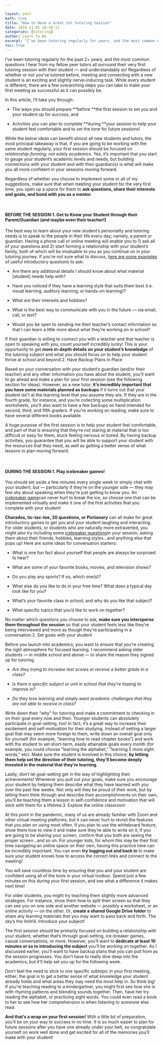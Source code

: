 ```yaml
---

layout: post
math: true
title: "How to Have a Great 1st Tutoring Session"
date: 2024-11-01 18:50:11
categories: [tutoring]
author: Learn To Be
excerpt: "I’ve been tutoring regularly for years, and the most common questions I hear from my peers all surround their very first tutoring session with their student."
toc: true
---
```


I’ve been tutoring regularly for the past 2+ years, and the most common questions I hear from my fellow peer tutors all surround their very first tutoring session with their student — and understandably so! Regardless of whether or not you’ve tutored before, meeting and connecting with a new student is an exciting and slightly nerve-inducing task. While every student is different, there are a few overarching steps you can take to make your first meeting as successful as it can possibly be.

In this article, I’ll take you through:

- The ways you should prepare **before **the first session to set you and your student up for success, and

- Activities you can plan to complete **during **your session to help your student feel comfortable and to set the tone for future sessions!

While the below ideas can benefit almost all new students and tutors, the most principal takeaway is that, if you are going to be working with the same student regularly, your first session should be focused on *relationship-forming, not solely academics*. Yes, it’s important that you start to gauge your student’s academic levels and needs, but building connections with your student and with their guardian(s) is what will make you all more confident in your sessions moving forward.

Regardless of whether you choose to implement some or all of my suggestions, make sure that when meeting your student for the very first time, you open up a space for them to **ask questions, share their interests and goals, and bond with you as a mentor**.

‍


#### BEFORE THE SESSION:1. Get to Know your Student through their Parent/Guardian (and maybe even their teacher!)

The best way to learn about your new student’s personality and tutoring needs is to speak to the people in their life every day; namely, a parent or guardian. Having a phone call or online meeting will enable you to 1) ask all of your questions and 2) start forming a relationship with your student’s family, both of which will be invaluable to you as you continue on in your tutoring journey. If you’re not sure what to discuss, [here are some examples](https://help.learntobe.org/article/147-parentquestions) of useful introductory questions to ask:

- Are there any additional details I should know about what material [student] needs help with?

- Have you noticed if they have a learning style that suits them best (i.e. visual learning, auditory learning, or hands-on learning)?

- What are their interests and hobbies?

- What is the best way to communicate with you in the future — via email, call, or text?

- Would you be open to sending me their teacher’s contact information so that I can learn a little more about what they’re working on in school?

If their guardian is willing to connect you with a teacher and that teacher is open to speaking with you, count yourself incredibly lucky! This is your opportunity to get **more in-depth details on your student’s knowledge** of the tutoring subject and what you should focus on to help your student thrive at school and beyond.2. Have Backup Plans in Place

Based on your conversation with your student’s guardian (and/or their teacher) and any other information you have about the student, you’ll want to go ahead and make a plan for your first session (see the following section for ideas). However, as a new tutor, **it’s incredibly important that you have some materials planned as backups** if it turns out that your student isn’t at the learning level that you assume they are. If they are in the fourth grade, for instance, and you’re collecting some multiplication worksheets, you’ll also want to have a few backups on hand intended for second, third, and fifth graders. If you’re working on reading, make sure to have several different books available.

A huge purpose of the first session is to help your student feel comfortable, and part of that is ensuring that they’re not staring at material that is too difficult or easy for them, stuck feeling nervous or bored. By having backup activities, you guarantee that you will be able to support your student with the resources that they need, as well as getting a better sense of what lessons to plan moving forward.

‍


#### DURING THE SESSION:1. Play icebreaker games!

You should set aside a few minutes every single week to simply chat with your student, but — particularly if they’re on the younger side — they may feel shy about speaking when they’re just getting to know you. An [icebreaker game](https://help.learntobe.org/article/146-icebreakers)can never hurt to break the ice, so choose one that can be implemented virtually and make it one of the first activities that you complete with your student!

**Charades, tic-tac-toe, 20 questions, or Pictionary** can all make for great introductory games to get you and your student laughing and interacting. For older students, or students who are naturally more extraverted, you might also try including some [icebreaker questions](https://help.learntobe.org/article/31-studentquestions)in your session, asking them about their friends, hobbies, learning styles…and anything else that pops up! Here are some ideas for conversation starters:

- What is one fun fact about yourself that people are always be surprised to hear?

- What are some of your favorite books, movies, and television shows?

- Do you play any sports? If so, which one(s)?

- What else do you like to do in your free time? What does a typical day look like for you?

- What’s your favorite class in school, and why do you like that subject?

- What specific topics that you’d like to work on together?

No matter which questions you choose to ask, **make sure you intersperse them throughout the session** so that your student feels less like they’re being interviewed and more as though they’re participating in a conversation.2. Set goals with your student

Before you launch into academics, you want to ensure that you’re creating the right atmosphere for focused learning. I recommend asking older students — in middle school and above — to share the reason they signed up for tutoring.

- *Are they trying to increase test scores or receive a better grade in a class?*

- *Is there a specific subject or unit in school that they’re hoping to improve in?*

- *Do they love learning and simply want academic challenges that they are not able to receive in class?*

Write down their “why” for tutoring and make a commitment to checking in on their goal every now and then. Younger students can absolutely participate in goal-setting, too! In fact, it’s a great way to increase their excitement and self-motivation for their studying. Instead of setting a larger goal that may seem more foreign to them, write down an overall goal only for yourself (for example, “learning how to read chapter books”) and work with the student to set short-term, easily attainable goals every month (for example, you could choose “learning the alphabet,” “learning 5 more sight words,” etc). Make sure the student is involved in this choice; **by letting them help set the direction of their tutoring, they’ll become deeply invested in the material that they’re learning**.

Lastly, don’t let goal-setting get in the way of highlighting their achievements! Whenever you pull out your goals, make sure you encourage your student by helping them describe what they have learned with you over the past few weeks. Not only will they be proud of their work, but by letting them think through and describe their accomplishments on their own, you’ll be teaching them a lesson in self-confidence and motivation that will stick with them for a lifetime.3. Explore the online classroom

At this point in the pandemic, many of us are already familiar with Zoom and other virtual meeting platforms, but it can never hurt to revisit the features that you plan on using most often. If you plan to use the whiteboard feature, show them how to view it and make sure they’re able to write on it; if you are going to be sharing your screen, confirm that you both are seeing the proper screen…and so on. For younger kids, for whom this may be their first time navigating an online space on their own, having this practice time can be incredibly important. You can even **try** **logging out and back in** to make sure your student knows how to access the correct links and connect to the meeting!

You will save countless time by ensuring that you and your student are confident using all of the tools in your virtual toolbox. Spend just a few minutes on this during your first session, and see what a difference it makes next time!

For older students, you might try teaching them slightly more advanced strategies. For instance, show them how to split their screen so that they can see you on one side and another website — possibly a worksheet, or an online activity — on the other. Or, **create a shared Google Drive folder** to share any learning materials that you may want to pass back and forth. The sky’s the limit!4. Introduce your subject!

The first session should be primarily focused on building a relationship with your student, whether that’s through goal-setting, ice-breaker games, casual conversations, or more. However, you’ll want to **dedicate at least 10 minutes or so to introducing the subject** you’ll be working on together. As I discussed earlier, you’ll want to have backup plans that you can pull from as the session progresses. You don’t have to really dive deep into the academics, but it’ll help set you up for the following week.

Don’t feel the need to stick to one specific subtopic in your first meeting, either; the goal is to get a better sense of what knowledge your student already holds and what areas they may need the most help in. So think big! If you’re teaching reading to a kindergartner, you might first see how she is with rhyming patterns and blending sounds together. Then, have her try reading the alphabet, or practicing sight words. You could even read a book to her to see how her comprehension is when listening to someone else read.

**And that’s a wrap on your first session!** With a little bit of preparation, you’ll be on your way to success in no time. It is so much easier to plan for future sessions after you have one already under your belt, so congratulate yourself on work well done and get excited for all of the memories you’ll make with your student!

‍